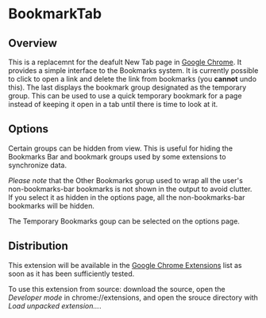 BookmarkTab
===========

Overview
--------

This is a replacemnt for the deafult New Tab page in [Google Chrome][chrome].  It provides a simple interface to the Bookmarks system.  It is currently possible to click to open a link and delete the link from bookmarks (you **cannot** undo this).  The last displays the bookmark group designated as the temporary group.  This can be used to use a quick temporary bookmark for a page instead of keeping it open in a tab until there is time to look at it.

Options
-------

Certain groups can be hidden from view.  This is useful for hiding the Bookmarks Bar and bookmark groups used by some extensions to synchronize data.  

*Please note* that the Other Bookmarks gorup used to wrap all the user's non-bookmarks-bar bookmarks is not shown in the output to avoid clutter.  If you select it as hidden in the options page, all the non-bookmarks-bar bookmarks will be hidden.

The Temporary Bookmarks goup can be selected on the options page.

Distribution
------------

This extension will be available in the [Google Chrome Extensions][extensions] list as soon as it has been sufficiently tested.

To use this extension from source: download the source, open the *Developer mode* in chrome://extensions, and open the srouce directory with *Load unpacked extension...*.

[chrome]: http://chrome.google.com
[extensions]: https://chrome.google.com/extensions/